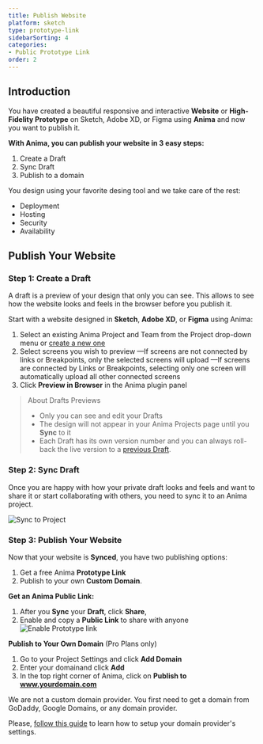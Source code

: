 ```yaml
---
title: Publish Website
platform: sketch
type: prototype-link
sidebarSorting: 4
categories: 
- Public Prototype Link
order: 2
---
```

## Introduction

You have created a beautiful responsive and interactive **Website** or **High-Fidelity Prototype** on Sketch, Adobe XD, or Figma using **Anima** and now you want to publish it.

**With Anima, you can publish your website in 3 easy steps:**

1. Create a Draft
2. Sync Draft
3. Publish to a domain

You design using your favorite desing tool and we take care of the rest:

-   Deployment
-   Hosting
-   Security
-   Availability

## Publish Your Website

###  Step 1: Create a Draft

A draft is a preview of your design that only you can see. This allows to see how the website looks and feels in the browser before you publish it.

Start with a website designed in **Sketch**, **Adobe XD**, or **Figma** using Anima:

1. Select an existing Anima Project and Team from the Project drop-down menu or [create a new one](/v3/sketch/getting-started/projects.html)
2. Select screens you wish to preview
—If screens are not connected by links or Breakpoints, only the selected screens will upload
—If screens are connected by Links or Breakpoints, selecting only one screen will automatically upload all other connected screens
3. Click **Preview in Browser** in the Anima plugin panel

> About Drafts Previews
>
> - Only you can see and edit your Drafts 
> - The design will not appear in your Anima Projects page until you **Sync** to it
> - Each Draft has its own version number and you can always roll-back the live version to a [previous Draft](/v3/figma/prototype-link/project-settings.html#Versions).


### Step 2: Sync Draft

Once you are happy with how your private draft looks and feels and want to share it or start collaborating with others, you need to sync it to an Anima project.

![Sync to Project](https://s3.amazonaws.com/animaapp/docs/sketch/Anima%204%20-%20%20Sync%20to%20Project.png)


### Step 3: Publish Your Website

Now that your website is **Synced**, you have two publishing options:
1.  Get a free Anima **Prototype Link** 
2.  Publish to your own **Custom Domain**.

**Get an Anima Public Link:**

1.  After you **Sync** your **Draft**, click **Share**,
2.  Enable and copy a **Public Link** to share with anyone
![Enable Prototype link](https://s3.amazonaws.com/animaapp/docs/sketch/Anima%204%20-%20Enable%20Prototype%20Link.png)

**Publish to Your Own Domain** (Pro Plans only)

1. Go to your Project Settings and click **Add Domain**
2. Enter your domainand click **Add**
3. In the top right corner of Anima, click on **Publish to www.yourdomain.com**

We are not a custom domain provider. You first need to get a domain from GoDaddy, Google Domains, or any domain provider.

Please, [follow this guide](/v3/sketch/prototype-link/custom-domains.html) to learn how to setup your domain provider's settings.

